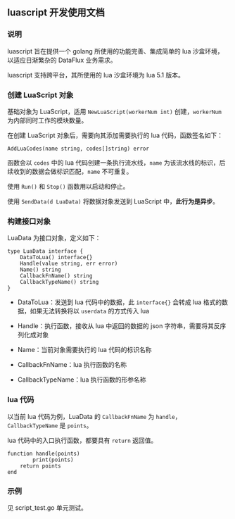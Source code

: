 ## luascript 开发使用文档

### 说明

luascript 旨在提供一个 golang 所使用的功能完善、集成简单的 lua 沙盒环境，以适应日渐繁杂的 DataFlux 业务需求。

luascript 支持跨平台，其所使用的 lua 沙盒环境为 lua 5.1 版本。

### 创建 LuaScript 对象

基础对象为 LuaScript，适用 `NewLuaScript(workerNum int)` 创建，`workerNum` 为内部同时工作的模块数量。

在创建 LuaScript 对象后，需要向其添加需要执行的 lua 代码，函数签名如下：

```
AddLuaCodes(name string, codes[]string) error
```

函数会以 `codes` 中的 lua 代码创建一条执行流水线，`name` 为该流水线的标识，后续收到的数据会做标识匹配，`name` 不可重复。

使用 `Run()` 和 `Stop()` 函数用以启动和停止。

使用 `SendData(d LuaData)` 将数据对象发送到 LuaScript 中，**此行为是异步**。

### 构建接口对象

LuaData 为接口对象，定义如下：

```
type LuaData interface {
	DataToLua() interface{}
	Handle(value string, err error)
	Name() string
	CallbackFnName() string
	CallbackTypeName() string
}
```

- DataToLua：发送到 lua 代码中的数据，此 `interface{}` 会转成 lua 格式的数据，如果无法转换将以 `userdata` 的方式传入 lua

- Handle：执行函数，接收从 lua 中返回的数据的 json 字符串，需要将其反序列化成对象

- Name：当前对象需要执行的 lua 代码的标识名称

- CallbackFnName：lua 执行函数的名称

- CallbackTypeName：lua 执行函数的形参名称

### lua 代码

以当前 lua 代码为例，LuaData 的 `CallbackFnName` 为 `handle`，`CallbackTypeName` 是 `points`。

lua 代码中的入口执行函数，都要具有 `return` 返回值。

```
function handle(points)
        print(points)
	return points
end
```

### 示例

见 script_test.go 单元测试。
